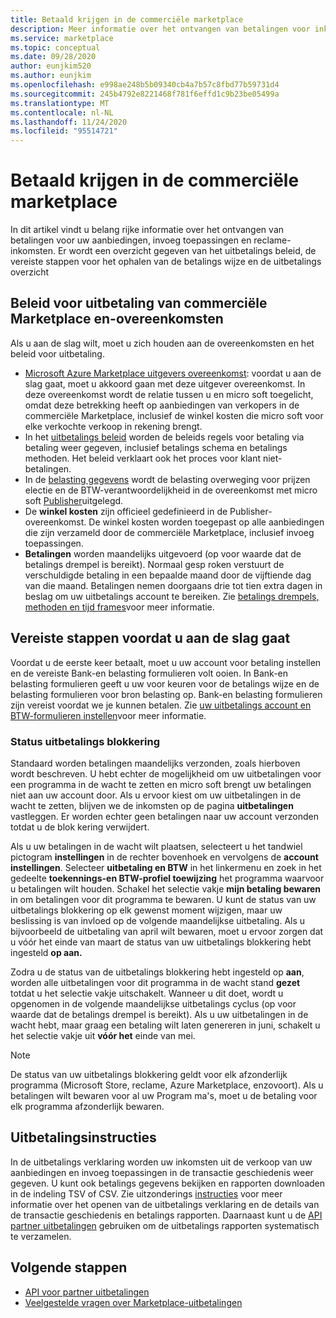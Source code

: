 ```yaml
---
title: Betaald krijgen in de commerciële marketplace
description: Meer informatie over het ontvangen van betalingen voor inkomsten in de commerciële Marketplace-Azure Marketplace. Inclusief uitbetalings beleid, status van uitbetalings blokkering en uitbetalings instructies.
ms.service: marketplace
ms.topic: conceptual
ms.date: 09/28/2020
author: eunjkim520
ms.author: eunjkim
ms.openlocfilehash: e998ae248b5b09340cb4a7b57c8fbd77b59731d4
ms.sourcegitcommit: 245b4792e8221468f781f6effd1c9b23be05499a
ms.translationtype: MT
ms.contentlocale: nl-NL
ms.lasthandoff: 11/24/2020
ms.locfileid: "95514721"
---
```

# <a name="getting-paid-in-the-commercial-marketplace"></a>Betaald krijgen in de commerciële marketplace

In dit artikel vindt u belang rijke informatie over het ontvangen van betalingen voor uw aanbiedingen, invoeg toepassingen en reclame-inkomsten. Er wordt een overzicht gegeven van het uitbetalings beleid, de vereiste stappen voor het ophalen van de betalings wijze en de uitbetalings overzicht

## <a name="commercial-marketplace-payout-policies-and-agreements"></a>Beleid voor uitbetaling van commerciële Marketplace en-overeenkomsten

Als u aan de slag wilt, moet u zich houden aan de overeenkomsten en het beleid voor uitbetaling.

- [Microsoft Azure Marketplace uitgevers overeenkomst](https://go.microsoft.com/fwlink/p/?LinkID=699560): voordat u aan de slag gaat, moet u akkoord gaan met deze uitgever overeenkomst. In deze overeenkomst wordt de relatie tussen u en micro soft toegelicht, omdat deze betrekking heeft op aanbiedingen van verkopers in de commerciële Marketplace, inclusief de winkel kosten die micro soft voor elke verkochte verkoop in rekening brengt.
- In het [uitbetalings beleid](payout-policy-details.md) worden de beleids regels voor betaling via betaling weer gegeven, inclusief betalings schema en betalings methoden. Het beleid verklaart ook het proces voor klant niet-betalingen.
- In de [belasting gegevens](tax-details-marketplace.md) wordt de belasting overweging voor prijzen electie en de BTW-verantwoordelijkheid in de overeenkomst met micro soft [Publisher](https://go.microsoft.com/fwlink/p/?LinkID=699560)uitgelegd.
- De **winkel kosten** zijn officieel gedefinieerd in de Publisher-overeenkomst. De winkel kosten worden toegepast op alle aanbiedingen die zijn verzameld door de commerciële Marketplace, inclusief invoeg toepassingen.
- **Betalingen** worden maandelijks uitgevoerd (op voor waarde dat de betalings drempel is bereikt). Normaal gesp roken verstuurt de verschuldigde betaling in een bepaalde maand door de vijftiende dag van die maand. Betalingen nemen doorgaans drie tot tien extra dagen in beslag om uw uitbetalings account te bereiken. Zie [betalings drempels, methoden en tijd frames](payment-thresholds-methods-timeframes.md)voor meer informatie.

## <a name="prerequisite-steps-before-getting-paid"></a>Vereiste stappen voordat u aan de slag gaat

Voordat u de eerste keer betaalt, moet u uw account voor betaling instellen en de vereiste Bank-en belasting formulieren volt ooien. In Bank-en belasting formulieren geeft u uw voor keuren voor de betalings wijze en de belasting formulieren voor bron belasting op. Bank-en belasting formulieren zijn vereist voordat we je kunnen betalen. Zie [uw uitbetalings account en BTW-formulieren instellen](set-up-your-payout-account.md)voor meer informatie.

### <a name="payout-hold-status"></a>Status uitbetalings blokkering

Standaard worden betalingen maandelijks verzonden, zoals hierboven wordt beschreven. U hebt echter de mogelijkheid om uw uitbetalingen voor een programma in de wacht te zetten en micro soft brengt uw betalingen niet aan uw account door. Als u ervoor kiest om uw uitbetalingen in de wacht te zetten, blijven we de inkomsten op de pagina **uitbetalingen** vastleggen. Er worden echter geen betalingen naar uw account verzonden totdat u de blok kering verwijdert.

Als u uw betalingen in de wacht wilt plaatsen, selecteert u het tandwiel pictogram **instellingen** in de rechter bovenhoek en vervolgens de **account instellingen**. Selecteer **uitbetaling en BTW** in het linkermenu en zoek in het gedeelte **toekennings-en BTW-profiel toewijzing** het programma waarvoor u betalingen wilt houden. Schakel het selectie vakje **mijn betaling bewaren** in om betalingen voor dit programma te bewaren. U kunt de status van uw uitbetalings blokkering op elk gewenst moment wijzigen, maar uw beslissing is van invloed op de volgende maandelijkse uitbetaling. Als u bijvoorbeeld de uitbetaling van april wilt bewaren, moet u ervoor zorgen dat u vóór het einde van maart de status van uw uitbetalings blokkering hebt ingesteld **op aan.**

Zodra u de status van de uitbetalings blokkering hebt ingesteld op **aan**, worden alle uitbetalingen voor dit programma in de wacht stand **gezet** totdat u het selectie vakje uitschakelt. Wanneer u dit doet, wordt u opgenomen in de volgende maandelijkse uitbetalings cyclus (op voor waarde dat de betalings drempel is bereikt). Als u uw uitbetalingen in de wacht hebt, maar graag een betaling wilt laten genereren in juni, schakelt u het selectie vakje uit **vóór het** einde van mei.

>[!Note]
> De status van uw uitbetalings blokkering geldt voor elk afzonderlijk programma (Microsoft Store, reclame, Azure Marketplace, enzovoort). Als u betalingen wilt bewaren voor al uw Program ma's, moet u de betaling voor elk programma afzonderlijk bewaren.

## <a name="payout-statements"></a>Uitbetalingsinstructies

In de uitbetalings verklaring worden uw inkomsten uit de verkoop van uw aanbiedingen en invoeg toepassingen in de transactie geschiedenis weer gegeven. U kunt ook betalings gegevens bekijken en rapporten downloaden in de indeling TSV of CSV. Zie uitzonderings [instructies](payout-statement.md) voor meer informatie over het openen van de uitbetalings verklaring en de details van de transactie geschiedenis en betalings rapporten. Daarnaast kunt u de [API partner uitbetalingen](https://apidocs.microsoft.com/services/partnerpayouts) gebruiken om de uitbetalings rapporten systematisch te verzamelen.

## <a name="next-steps"></a>Volgende stappen

- [API voor partner uitbetalingen](https://apidocs.microsoft.com/services/partnerpayouts)
- [Veelgestelde vragen over Marketplace-uitbetalingen](payout-faq.md)
